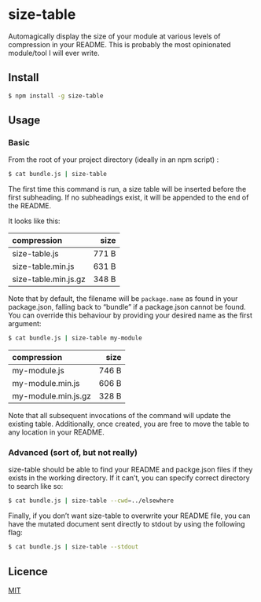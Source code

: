 # size-table

Automagically display the size of your module at various levels of compression in your README. This is probably the most opinionated module/tool I will ever write.

## Install

```sh
$ npm install -g size-table
```

## Usage

### Basic

From the root of your project directory (ideally in an npm script) :

```sh
$ cat bundle.js | size-table
```

The first time this command is run, a size table will be inserted before the first subheading. If no subheadings exist, it will be appended to the end of the README.

It looks like this:

| compression          |  size |
| :------------------- | ----: |
| size-table.js        | 771 B |
| size-table.min.js    | 631 B |
| size-table.min.js.gz | 348 B |


Note that by default, the filename will be `package.name` as found in your package.json, falling back to “bundle” if a package.json cannot be found. You can override this behaviour by providing your desired name as the first argument:

```sh
$ cat bundle.js | size-table my-module
```

| compression         |  size |
| :------------------ | ----: |
| my-module.js        | 746 B |
| my-module.min.js    | 606 B |
| my-module.min.js.gz | 328 B |

Note that all subsequent invocations of the command will update the existing table. Additionally, once created, you are free to move the table to any location in your README.

### Advanced (sort of, but not really)

size-table should be able to find your README and packge.json files if they exists in the working directory. If it can’t, you can specify correct directory to search like so:

```sh
$ cat bundle.js | size-table --cwd=../elsewhere
```

Finally, if you don’t want size-table to overwrite your README file, you can have the mutated document sent directly to stdout by using the following flag:

```sh
$ cat bundle.js | size-table --stdout
```

## Licence

[MIT](http://opensource.org/licenses/MIT)
